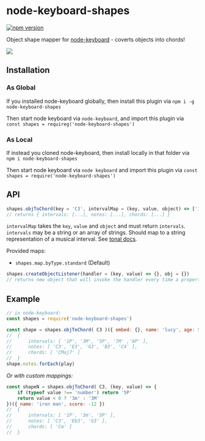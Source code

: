 # node-keyboard-shapes

[![npm version](https://badge.fury.io/js/node-keyboard-shapes.svg)](https://badge.fury.io/js/node-keyboard-shapes)

Object shape mapper for [node-keyboard](http://github.com/justinjmoses/node-keyboard) - coverts objects into chords!

![](https://media0.giphy.com/media/3o7ZeTKcoYYyfSKSzu/giphy.gif)

## Installation

### As Global
If you installed node-keyboard globally, then install this plugin via `npm i -g node-keyboard-shapes`

Then start node keyboard via `node-keyboard`, and import this plugin via `const shapes = requireg('node-keyboard-shapes')`

### As Local
If instead you cloned node-keyboard, then install locally in that folder via `npm i node-keyboard-shapes`

Then start node keyboard via `node keyboard` and import this plugin via `const shapes = require('node-keyboard-shapes')`

## API

```javascript
shapes.objToChord(key = 'C3', intervalMap = (key, value, object) => ['1P', '3m'])(inputObject)
// returns { intervals: [...], notes: [...], chords: [...] }
```

`intervalMap` takes the `key`, `value` and `object` and must return `intervals`.
`intervals` may be a string or an array of strings. Should map to a string representation of a musical interval. See [tonal docs](http://danigb.github.io/tonal/api/module-harmonizer.html).

Provided maps:
* `shapes.map.byType.standard` (Default)

```javascript
shapes.createObjectListener(handler = (key, value) => {}, obj = {})
// returns new object that will invoke the handler every time a property is set
```

## Example

```javascript
// in node-keyboard:
const shapes = require('node-keyboard-shapes')

const shape = shapes.objToChord( C3 )({ embed: {}, name: 'lucy', age: 52, ts: new Date() })
//  {
//      intervals: [ '1P', '3M', '5P', '7M' ,'8P' ],
//      notes: [ 'C3', 'E3', 'G3', 'B3', 'C4' ],
//      chords: [ 'CMaj7' ]
//  }
shape.notes.forEach(play)
```

*Or with custom mappings:*

```javascript
const shapeN = shapes.objToChord( C3, (key, value) => {
    if (typeof value !== 'number') return '5P'
    return value < 0 ? '3m' : '3M'
})({ name: 'iron man', score: -12 })
//  {
//      intervals: [ '1P', '3m', '5P' ],
//      notes: [ 'C3', 'Eb3', 'G3' ],
//      chords: [ 'Cm' ]
//  }
```
